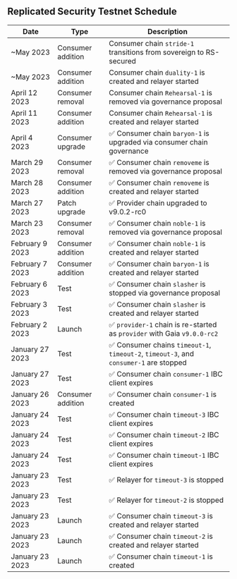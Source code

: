 ## Replicated Security Testnet Schedule

| Date            | Type              | Description                                                                           |
| --------------- | ----------------- | ------------------------------------------------------------------------------------- |
| ~May     2023   | Consumer addition | Consumer chain `stride-1` transitions from sovereign to RS-secured                     |
| ~May     2023   | Consumer addition | Consumer chain `duality-1` is created and relayer started                              |
| April 12 2023   | Consumer removal  | Consumer chain `Rehearsal-1` is removed via governance proposal                        |
| April 11 2023   | Consumer addition | Consumer chain `Rehearsal-1` is created and relayer started                            |
| April 4  2023   | Consumer upgrade  | ✅ Consumer chain `baryon-1` is upgraded via consumer chain governance                 |
| March 29 2023   | Consumer removal  | ✅ Consumer chain `removeme` is removed via governance proposal                        |
| March 28 2023   | Consumer addition | ✅ Consumer chain `removeme` is created and relayer started                            |
| March 27 2023   | Patch upgrade     | ✅ Provider chain upgraded to v9.0.2-rc0                                               |
| March 23 2023   | Consumer removal  | ✅ Consumer chain `noble-1` is removed via governance proposal                         |
| February 9 2023 | Consumer addition | ✅ Consumer chain `noble-1` is created and relayer started                             |
| February 7 2023 | Consumer addition | ✅ Consumer chain `baryon-1` is created and relayer started                            |
| February 6 2023 | Test              | ✅ Consumer chain `slasher` is stopped via governance proposal                         |
| February 3 2023 | Test              | ✅ Consumer chain `slasher` is created and relayer started                             |
| February 2 2023 | Launch            | ✅ `provider-1` chain is re-started as `provider` with Gaia `v9.0.0-rc2`               |
| January 27 2023 | Test              | ✅ Consumer chains `timeout-1`, `timeout-2`, `timeout-3`, and `consumer-1` are stopped |
| January 27 2023 | Test              | ✅ Consumer chain `consumer-1` IBC client expires                                      |
| January 26 2023 | Consumer addition | ✅ Consumer chain `consumer-1` is created                                              |
| January 24 2023 | Test              | ✅ Consumer chain `timeout-3` IBC client expires                                       |
| January 24 2023 | Test              | ✅ Consumer chain `timeout-2` IBC client expires                                       |
| January 24 2023 | Test              | ✅ Consumer chain `timeout-1` IBC client expires                                       |
| January 23 2023 | Test              | ✅ Relayer for `timeout-3` is stopped                                                  |
| January 23 2023 | Test              | ✅ Relayer for `timeout-2` is stopped                                                  |
| January 23 2023 | Launch            | ✅ Consumer chain `timeout-3` is created and relayer started                           |
| January 23 2023 | Launch            | ✅ Consumer chain `timeout-2` is created and relayer started                           |
| January 23 2023 | Launch            | ✅ Consumer chain `timeout-1` is created                                               |

